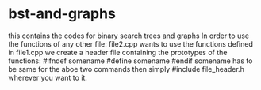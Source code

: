 # bst-and-graphs
this contains the codes for binary search trees and graphs
In order to use the functions of any other file:
file2.cpp wants to use the functions defined in file1.cpp
we create a header file containing the prototypes of the functions:
#ifndef somename
#define somename
#endif
somename has to be same for the aboe two commands
then simply #include file_header.h wherever you want to it.
